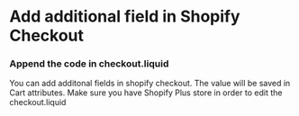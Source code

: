 # Add additional field in Shopify Checkout
### Append the code in checkout.liquid
You can add additonal fields in shopify checkout. The value will be saved in Cart attributes.
Make sure you have Shopify Plus store in order to edit the checkout.liquid
